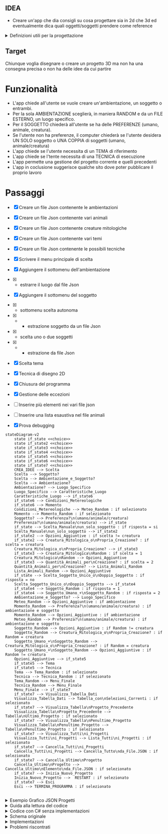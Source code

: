 ## IDEA
- Creare un'app che dia consigli su cosa progettare sia in 2d che 3d ed eventualmente dica quali oggetti/soggetti prendere come reference

<details>
<summary>Definizioni utili per la progettazione</summary>

- Quali elementi possono essere creati:
1. Ambienti
2. Oggetti
3. Soggetti

- I soggetti possono essere:
1. Persone
2. Creature
3. Animali

- In quali contesti possono essere rappresentati:
1. Fantasy
2. Horror
3. Steampank
4. Adventure
5. Sci-fi

- I disegni 2D possono essere realizzati con le seguenti tecniche:

1. Matita
2. Carboncino
3. Acquarelli
4. Tempere
5. Colori ad olio
6. Gessetti
</details>

## Target

Chiunque voglia disegnare o creare un progetto 3D ma non ha una consegna precisa o non ha delle idee da cui partire

# Funzionalità

- L'app chiede all'utente se vuole creare un'ambientazione, un soggetto o entrambi.
- Per la sola AMBIENTAZIONE sceglierà, in maniera RANDOM e da un FILE ESTERNO, un luogo specifico.
- Per il SOGGETTO chiederà all'utente se ha delle PREFERENZE (umano, animale, creatura).
- Se l'utente non ha preferenze, il computer chiederà se l'utente desidera UN SOLO soggetto o UNA COPPIA di soggetti (umano, animale/creatura)
- L'app chiede se l'utente necessita di un TEMA di riferimento
- L'app chiede se l'tente necessita di una TECNICA di esecuzione
- L'app permette una gestione del progetto corrente e quelli precedenti
- L'app in coclusione suggerisce qualche sito dove poter pubblicare il proprio lavoro

# Passaggi

- [X] Creare un file Json contenente le ambientazioni
- [X] Creare un file Json contenente vari animali
- [X] Creare un file Json contenente creature mitologiche
- [X] Creare un file Json contenente vari temi
- [X] Creare un file Json contenente le possibili tecniche
- [X] Scrivere il menu principale di scelta
- [X] Aggiungere il sottomenu dell'ambientazione
- [X] - estrarre il luogo dal file Json
- [X] Aggiungere il sottomenu del soggetto
- [X] - sottomenu scelta autonoma
- [X] - - estrazione soggetto da un file Json
- [X] - scelta uno o due soggetti
- [X] - - estrazione da file Json
- [X] Scelta tema
- [X] Tecnica di disegno 2D
- [X] Chiusura del programma
- [X] Gestione delle eccezioni
- [ ] Inserire più elementi nei vari file json
- [ ] Inserire una lista esaustiva nel file animali
- [X] Prova debugging


```mermaid
stateDiagram-v2
    state if_state <<choice>>
    state if_state2 <<choice>>
    state if_state3 <<choice>>
    state if_state4 <<choice>>
    state if_state5 <<choice>>
    state if_state6 <<choice>>
    state if_state7 <<choice>>
    CREA_IDEE --> Scelta
    Scelta --> Soggetto?
    Scelta --> Ambientazione_e_Soggetto?
    Scelta --> Ambientazione?
    Ambientazione? --> Luogo_Specifico
    Luogo_Specifico --> Caratteristiche_Luogo
    Caratteristiche_Luogo --> if_state6
    if_state6 --> Condizioni_Metereologiche
    if_state6 --> Momento
    Condizioni_Metereologiche --> Meteo_Random : if selezionato
    Momento --> Momento_Random : if selezionato 
    Soggetto? --> Preferenza?\n(umano/animale/creatura)
    Preferenza?\n(umano/animale/creatura) --> if_state
    if_state --> Scelta_Manuale\nun_solo_soggetto : if risposta = si
    Scelta_Manuale\nun_solo_soggetto --> if_state2
    if_state2 --> Opzioni_Aggiuntive : if scelta != creatura
    if_state2 --> Creatura_Mitologica_o\nPropria_Creazione? : if scelta = creatura
    Creatura_Mitologica_o\nPropria_Creazione? --> if_state3
    if_state3 --> Creatura_Mitologica\nRandom : if scelta = 1
    Creatura_Mitologica\nRandom --> Opzioni_Aggiuntive
    if_state3 --> Quantità_Animali_per\nCreazione? : if scelta = 2
    Quantità_Animali_per\nCreazione? --> Lista_Animali_Random
    Lista_Animali_Random --> Opzioni_Aggiuntive
    if_state --> Scelta_Soggetto_Unico_o\nDoppio_Soggetto : if risposta = no
    Scelta_Soggetto_Unico_o\nDoppio_Soggetto --> if_state4
    if_state4 --> Soggetto_Random : if risposta = 1
    if_state4 --> Soggetto_Umano_+\nSoggetto_Random : if risposta = 2
    Ambientazione_e_Soggetto? --> Luogo_Specifico
    Meteo_Random --> Opzioni_Aggiuntive : if ambientazione
    Momento_Random --> Preferenza?\n(umano/animale/creatura) : if ambientazione e soggetto
    Momento_Random --> Opzioni_Aggiuntive : if ambientazione
    Meteo_Random --> Preferenza?\n(umano/animale/creatura) : if ambientazione e soggetto
    Soggetto_Random --> Opzioni_Aggiuntive : if Random != creatura
    Soggetto_Random --> Creatura_Mitologica_o\nPropria_Creazione? : if Random = creatura
    Soggetto_Umano_+\nSoggetto_Random --> Creatura_Mitologica_o\nPropria_Creazione? : if Random = creatura
    Soggetto_Umano_+\nSoggetto_Random --> Opzioni_Aggiuntive : if Random != creatura
    Opzioni_Aggiuntive --> if_state5
    if_state5 --> Tema 
    if_state5 --> Tecnica 
    Tema --> Tema_Random : if selezionato
    Tecnica --> Tecnica_Random : if selezionato
    Tema_Random --> Menu_Finale
    Tecnica_Random --> Menu_Finale
    Menu_Finale --> if_state7
    if_state7 --> Visualizza_Tabella_Dati 
    Visualizza_Tabella_Dati --> Tabella_con\nSelezioni_Correnti : if selezionato
    if_state7 --> Visualizza_Tabella\nProgetto_Precedente 
    Visualizza_Tabella\nProgetto_Precedente --> Tabella\nUltimo_Progetto : if selezionato
    if_state7 --> Visualizza_Tabella\nPenultimo_Progetto 
    Visualizza_Tabella\nPenultimo_Progetto --> Tabella\nPenultimo_Progetto : if selezionato
    if_state7 --> Visualizza_Tutti\ni_Progetti 
    Visualizza_Tutti\ni_Progetti --> Lista_Tutti\ni_Progetti : if selezionato
    if_state7 --> Cancella_Tutti\ni_Progetti 
    Cancella_Tutti\ni_Progetti --> Cancella_Tutto\nda_File.JSON : if selezionato 
    if_state7 --> Cancella_Ultimo\nProgetto 
    Cancella_Ultimo\nProgetto --> Cancella_Ultimo\nElemento\nda_File.JSON : if selezionato
    if_state7 --> Inizia_Nuovo_Progetto 
    Inizia_Nuovo_Progetto -->  RESTART : if selezionato
    if_state7 --> Esci 
    Esci --> TERMINA_PROGRAMMA : if selezionato
    
```

</details>

<details>
<summary>Esempio Grafico JSON Progetti</summary>

Per esempio ho eseguito due progetti (2 run dell'applicazione) e in ognuno tramite le mie scelte ho ottenuto le seguenti idee

progetto 1:

Ho scelto di fare un solo soggetto scegliendo nello specifico un animale ottenendo un ANIMALE RANDOM (cat), poi ho scelto di avere un TEMA RANDOM

(fantasy) e infine di avere anche una TECNICA RANDOM  (colori ad olio).

Nel file json "progetti" dovrò trovare tutti gli elementi ottenuti raggruppati in modo da poterli stampare in una tabella con spectre.

```json
{
    "animale" : "cat",
    "tema" : "fantasy",
    "tecnica" : "colori ad olio"
}

```

progetto 2:

Ho scelto di fare sia un'ambientazione che un soggetto quindi in primis ho ottenuto un LUOGO RANDOM (bosco), dopo di che ho deciso di aggiungere una

caratteristica all'ambientazione ottenendo un METEO RANDOM (nuvoloso), passando poi alla scelta del soggetto ho deciso di fare una creatura , in 

particolare una di mia invenzione e composta da 3 animali ottenendo una LISTA DI ANIMALI RANDOM (cat, dog, fish).

Nel file json dovrò trovare prima il progetto 1 e poi il progetto 2 completo di sottocategorie per poter stampare entrambi con spectre in due 

tabelle separate .

```json
[
    {
        "animale" : "cat",
        "tema" : "fantasy",
        "tecnica" : "colori ad olio"
    },

    {
        "luogo" : "bosco",
        "meteo" : "nuvoloso",
        "creatura" : {
            "animale" : "cat",
            "animale" : "dog",
            "animale" : "fish"
        }
    }
]
```



</details>


<details>
<summary> Guida alla lettura del codice </summary>

 - Prima il commento , poi il codice a cui si riferisce
   - // scritti 3 tabs più a destra rispetto all'inizio del codice
     - 1 spazio tra // e il commento
 - Occasionalmente i commenti corti saranno scritti nella stessa linea di codice
   - // 1 tab più a destra della fine della linea di codice
 - Nomi variabili in camelCase
 - Nomi Metodi in PascalCase
 - 8 file json
 - Variabili e costanti vengono dichiarate all'inizio del blocco di codice (inteso come Main o specifico Metodo) con una cornice
 - I Metodi sono raggruppati tramite un commento scritto tutto maiuscolo e a inizio riga
   - Ogni metodo è separato da //---------------------------------
</details>

<details>
<summary> Codice con C# senza implementazioni </summary>

```C#
// Pacchetto esterno per poter usare i file JSON
using Newtonsoft.Json;
class Program  
{
    static void Main()
    {
        string scelta; // Variabili usate nel Main
    //-----------------//

                    // Puliamo la console
        Console.Clear();

                    // Titolo
        Console.WriteLine("IDEE PER ILLUSTRAZIONI\n");

        Avvertimenti();
        Proseguimento();
    
        MenuPrincipale();   // Metodo per visualizzare il primo menu di scelta

        Console.WriteLine("Vuoi un tema di riferimento? (s/n)");
        
        scelta = Console.ReadLine()!.ToLower().Trim();

        if (scelta == "s")
        {
            CaricaTema();   // Metodo per ottenere un tema
            Proseguimento();
        }
        else if (scelta == "n") Proseguimento();
        else Errore();

        Console.WriteLine("Il disegno è 2D (su carta) o 3D? Se su carta vuoi una tecnica di riferimento? (s/n)");

        scelta = Console.ReadLine()!.ToLower().Trim();

        if (scelta == "s")
        {
            CaricaTecnica(); 
            Proseguimento();
        }
        else if (scelta == "n") Proseguimento();
        else Errore();

        Conclusione();  // Metodo per chiudere il programma 
    }

// METODI PER LA FLUIDITÀ DEL CODICE---------------------------------------------------------------------------------------------

    static void Avvertimenti()
    {
        Console.WriteLine("REGOLE ED AVVERTIMENTI");
        Console.WriteLine("1.I nomi di animali, creature e temi saranno scritti in inglese per convenzione");
        Console.WriteLine("2.Se si fa un inserimento sbagliato l'opzione darà errore o/e verrà saltata");
    }
//----------------------------------------------------------------------------------------------------------------------------------
    static void Proseguimento()
    {
                    // Per permettere all'utente di proseguire al premere di untasto e cancellare a schermo le linee precedenti
        Console.WriteLine("\nPremere un tasto per proseguire...");
        Console.ReadKey();

        Console.Clear();
    }
//--------------------------------------------------------------------------------------------------------------------------------------
    static void Conclusione()
    {               
                    // Frasi di chiusura
        Console.WriteLine("Ora dovresti avere tutto l'occorrente per iniziare il tuo progetto");
        Console.WriteLine("Di seguito alcuni siti/app dove poter pubblicare le tue opere");
    }
//-------------------------------------------------------------------------------------------------------------------------------
    static void Errore()
    {
        Console.WriteLine("Opzione non valida");   // in caso di inserimento non previsto
    }

// METODI PER MENU E SOTTOMENU-------------------------------------------------------------------------------------------------------

    static void MenuPrincipale()
    {
        int scelta; //
    //--------------//

                    // Tre opzioni
        Console.WriteLine("Scegliere l'area principale di proprio interesse! (1/2/3)");
        Console.WriteLine("1.Ambiente");
        Console.WriteLine("2.Soggetto");
        Console.WriteLine("3.Ambiente e Soggetto");

        try
        {
            scelta = Convert.ToInt32(Console.ReadLine());

            switch (scelta)
            {
                case 1:
                    Console.Clear();
                    CaricaLuogo();  // Metodo per ottenere un luogo
                    Proseguimento();    // Metodo per pulire la console
                    break;

                case 2:
                    Console.Clear();
                    PreferenzaSoggetto();   // Metodo per scegliere il/i soggetto/i
                    break;

                case 3:
                    Console.Clear();
                    CaricaLuogo();
                    Proseguimento();
                    PreferenzaSoggetto();
                    break;

                default:
                    Errore();   // Metodo per segnalare una scelta inaspettata dal programma
                    Proseguimento();
                    MenuPrincipale();
                    break;
            }
        }
        catch (Exception ex)
        {
            Console.WriteLine("Si richiede l'inserimento di un numero");
            Console.WriteLine($"ERRORE NON TRATTATO: {ex.Message}");
            Proseguimento();
            MenuPrincipale();
        }
    }
//-----------------------------------------------------------------------------------------------------------------------------------
    static void PreferenzaSoggetto()
    {
        int scelta; //
    //--------------//

                    // Menu per la preferenza di soggetto
        Console.WriteLine("Scegliere tra le seguenti opzioni (1/2/3/4)");
        Console.WriteLine("1.Umano");
        Console.WriteLine("2.Animale");
        Console.WriteLine("3.Creatura");
        Console.WriteLine("4.Nessuna preferenza");

        try
        {
            scelta = Convert.ToInt32(Console.ReadLine()!.Trim());

            switch (scelta)
            {
                case 1:
                                // Se viene scelto umano non ci sono specifiche da consigliare
                    Proseguimento();
                    break;

                case 2:
                    Console.Clear();
                    CaricaAnimale();
                    Proseguimento();
                    break;

                case 3:
                    Console.Clear();
                    TipoCreatura();
                    break;

                case 4:
                    Proseguimento();
                    QuantitativoSoggetti();
                    break;

                default:
                    Errore();
                    Proseguimento();
                    PreferenzaSoggetto();
                    break;
            }
        }
        catch(Exception ex)
        {
            Console.WriteLine("Si richiede l'inserimento di un numero");
            Console.WriteLine($"ERRORE NON TRATTATO: {ex.Message}");
            Proseguimento();
            PreferenzaSoggetto();
        }
    }

// METODI PER SCELTE SPECIFICHE---------------------------------------------------------------------------------------------

    static void TipoCreatura()
    {
        string sceltaCreatura; //
    //-------------------------//

                    // Scelta tra una creatura mitologica e una propria creazione
        Console.WriteLine("Preferisci una creatura mitologica o inventarne una te? (m/i)");

        try
        {
            sceltaCreatura = Console.ReadLine()!.ToLower().Trim();

            if (sceltaCreatura == "m")  // restituiamo una creatura random
            {
                Console.Clear();
                            // Metodo per ottenere una creatura mitologica e Metodo per pulire la console
                CaricaCreaturaMitologica();
                Proseguimento();
            }
            else if (sceltaCreatura == "i") // restituiamo una lista di animali
            {
                Console.Clear();
                CaricaAnimali();
                Proseguimento();
            }
            else 
            {
                Errore();
                Proseguimento();
                TipoCreatura();
            }
        }
        catch (Exception ex)
        {
                        // Non preciso un messaggio perchè non sono a conoscenza di tipi di eccezioni per questa casistica
            Console.WriteLine($"ERRORE NON TRATTATO: {ex.Message}");
            Proseguimento();
            TipoCreatura();
        }
    }
//--------------------------------------------------------------------------------------------------------------------------------
    static void QuantitativoSoggetti()
    {
        string quantitativoSoggetti; //
    //-------------------------------//

        Console.WriteLine("Preferisci un soggetto unico o una coppia di soggetti? (u/c)");

                    // scelta quantità soggetti e relative casistiche 
        quantitativoSoggetti = Console.ReadLine()!.ToLower().Trim();

        if (quantitativoSoggetti == "u") SoggettoCasuale();
        
        else if (quantitativoSoggetti == "c")
        {
            Console.WriteLine("Il primo soggetto sarà umano il secondo sarà sorteggiato casualmente");

            Proseguimento();

            SoggettoCasuale();
        }
        else 
        {
            Errore();
            Proseguimento();
            QuantitativoSoggetti();
        }
    }

// METODI PER SCELTE RANDOM ------------------------------------------------------------------------------------------------------------------------------------
    static void SoggettoCasuale()
    {
        Random random = new Random(); //
        int soggettoRandom;           //
    //--------------------------------//

        soggettoRandom = random.Next(1, 4);

        switch(soggettoRandom)
        {
            case 1:
                Console.WriteLine("Il soggetto sarà umano");
                Proseguimento();
                break;

            case 2:
                CaricaAnimale();
                Proseguimento();
                break;

            case 3:
                TipoCreatura();
                Proseguimento();
                break;

            default:
                Errore();
                break;
        }
    }

// METODI CHE ESTRAPOLANO DEGLI OGGETTI DA SPECIFICI FILE JSON----------------------------------------------------------------------

    static void CaricaLuogo()
    {
        Random random = new Random(); //
        int indice;                   //
    //--------------------------------//

        try
        {
                        // Crezione un percorso tra il programma e il file dei luoghi
            string path = @"luoghi.json";
                        // Lettura dell'intero file tramite il percorso
            string json = File.ReadAllText(path);
                        // Deserializziamo il file json e lo assegnamo a un oggetto dinamico
            dynamic obj = JsonConvert.DeserializeObject(json)!;

                        // Generiamo un numero random compreso tra 0 (inizio del file) e la conta totale degli oggetti presenti nel file
            indice = random.Next(0,obj.Count);

                        // Scriviamo in console il luogo selezionato tramite indice, che corrisponde al numero random generato in precedenza
            Console.WriteLine("Il tuo luogo di riferimento sarà:");
            Console.WriteLine(obj[indice].luogo);
        }
        catch (Exception ex)
        {
            Console.WriteLine("Il file non esiste");
            Console.WriteLine($"{ex.Message} \n {ex.HResult} \n {ex.Data}");
            return;
        }
    }
//-------------------------------------------------------------------------------------------------------------------------------------
    static void CaricaAnimale()
    {   
        Random random = new Random(); //
        int indice;                   //
    //--------------------------------//

        try
        {
                        // Colleghiamo il file degli animali come abbiamo fatto per quello dei luoghi
            string path = @"animali.json";
            string json = File.ReadAllText(path);
            dynamic obj = JsonConvert.DeserializeObject(json)!;

                        // Il programma stampa un oggetto del file tramite indice scelto in maniera random
            indice = random.Next(0, obj.Count);

            Console.WriteLine("L'animale sarà:");
            Console.WriteLine(obj[indice].animale);
        }
        catch (Exception ex)
        {
            Console.WriteLine("Il file non esiste");
            Console.WriteLine($"{ex.Message} \n {ex.HResult} \n {ex.Data}");
            return;
        }
    }
//------------------------------------------------------------------------------------------------------------------------------------
    static void CaricaAnimali()
    {
        Random random = new Random();//
        int indice;                  //
        int quantitativoAnimali;     //
    //-------------------------------//

        Console.WriteLine("quanti animali vuoi usare per comporre la tua creatura?(2-5)");

                    // Scelta numero animali
        quantitativoAnimali = Convert.ToInt32(Console.ReadLine()!.Trim());

        Console.Clear();

        try
        {
                        // Colleghiamo il file degli animali come abbiamo fatto per quello dei luoghi
            string path = @"animali.json";
            string json = File.ReadAllText(path);
            dynamic obj = JsonConvert.DeserializeObject(json)!;

            Console.WriteLine("Gli animali saranno:");

                        // Ciclo per continuare a pescare un animale random per il quantitativo di volte scelto dall'utente
            for (int i = 1; i <= quantitativoAnimali ;i++ ) 
            {
                            // Il programma stampa un oggetto del file tramite indice scelto in maniera random
                indice = random.Next(0, obj.Count);
                Console.WriteLine(obj[indice].animale);
            }
        }
        catch (Exception ex)
        {
            Console.WriteLine("Il file non esiste");
            Console.WriteLine($"{ex.Message} \n {ex.HResult} \n {ex.Data}");
            return;
        }
    }
//------------------------------------------------------------------------------------------------------------------------------------
    static void CaricaCreaturaMitologica()
    {
        Random random = new Random(); //
        int indice;                   //
    //--------------------------------//

        try
        {
                        // Colleghiamo il file delle creature mitologiche 
            string path = @"creature.json";
            string json = File.ReadAllText(path);
            dynamic obj = JsonConvert.DeserializeObject(json)!;

                        // Il programma stampa un oggetto del file tramite indice scelto in maniera random
            indice = random.Next(0, obj.Count);

            Console.WriteLine("La creatura sarà:");
            Console.WriteLine(obj[indice].creatura);
        }
        catch (Exception ex)
        {
            Console.WriteLine("Il file non esiste");
            Console.WriteLine($"{ex.Message} \n {ex.HResult} \n {ex.Data}");
            return;
        }
    }
//------------------------------------------------------------------------------------------------------------------------------------
    static void CaricaTema()
    {
        Random random = new Random(); //
        int indice;                   //
    //--------------------------------//

        try
        {
                        // Collegamento a file dei temi
            string path = @"temi.json";
            string json = File.ReadAllText(path);
            dynamic obj = JsonConvert.DeserializeObject(json)!;

                        // Stampa di un oggetto del file tramite indice
            indice = random.Next(0, obj.Count);

            Console.WriteLine("Il tema sarà:");
            Console.WriteLine(obj[indice].tema);
        }
        catch (Exception ex)
        {
            Console.WriteLine("Il file non esiste");
            Console.WriteLine($"{ex.Message} \n {ex.HResult} \n {ex.Data}");
            return;
        }
    }
//------------------------------------------------------------------------------------------------------------------------------------
    static void CaricaTecnica()
    {
        Random random = new Random(); //
        int indice;                   //
    //--------------------------------//

        try
        {
                        // Collegamento a file delle tecniche
            string path = @"tecniche.json";
            string json = File.ReadAllText(path);
            dynamic obj = JsonConvert.DeserializeObject(json)!;

                        // Stampa di un oggetto del file tramite indice
            indice = random.Next(0, obj.Count);

            Console.WriteLine("La tecnica sarà:");
            Console.WriteLine(obj[indice].tecnica);
        }
        catch (Exception ex)
        {
            Console.WriteLine("Il file non esiste");
            Console.WriteLine($"{ex.Message} \n {ex.HResult} \n {ex.Data}");
            return;
        }
    }
}
```
</details>

<details>
<summary> Schema originale </summary>

```mermaid
stateDiagram-v2
    state if_state <<choice>>
    state if_state2 <<choice>>
    state if_state3 <<choice>>
    state if_state4 <<choice>>
    state if_state5 <<choice>>
    state if_state6 <<choice>>
    state if_state7 <<choice>>
    CREA_IDEE --> Scelta
    Scelta --> Soggetto?
    Scelta --> Ambientazione_e_Soggetto?
    Scelta --> Ambientazione?
    Ambientazione? --> Luogo_Specifico 
    Soggetto? --> Preferenza?\n(umano/animale/creatura)
    Preferenza?\n(umano/animale/creatura) --> if_state
    if_state --> Scelta_Manuale\nun_solo_soggetto : if risposta = si
    Scelta_Manuale\nun_solo_soggetto --> if_state6
    if_state6 --> Tema? : if scelta != creatura
    if_state6 --> Creatura_Mitologica_o\nPropria_Creazione? : if scelta = creatura
    Creatura_Mitologica_o\nPropria_Creazione? --> if_state7
    if_state7 --> Creatura_Mitologica\nRandom : if scelta = 1
    Creatura_Mitologica\nRandom --> Tema?
    if_state7 --> Quantità_Animali_per\nCreazione? : if scelta = 2
    Quantità_Animali_per\nCreazione? --> Lista_Animali_Random
    Lista_Animali_Random --> Tema?
    if_state --> Scelta_Soggetto_Unico_o\nDoppio_Soggetto : if risposta = no
    Scelta_Soggetto_Unico_o\nDoppio_Soggetto --> if_state2
    if_state2 --> Soggetto_Random : if risposta = 1
    if_state2 --> Soggetto_Umano_+\nSoggetto_Random : if risposta = 2
    Ambientazione_e_Soggetto? --> Luogo_Specifico
    Luogo_Specifico --> Tema? : if ambientazione
    Luogo_Specifico --> Preferenza?\n(umano/animale/creatura) : if ambientazione e soggetto
    Soggetto_Random --> Tema? : if Random != creatura
    Soggetto_Random --> Creatura_Mitologica_o\nPropria_Creazione? : if Random = creatura
    Soggetto_Umano_+\nSoggetto_Random --> Creatura_Mitologica_o\nPropria_Creazione? : if Random = creatura
    Soggetto_Umano_+\nSoggetto_Random --> Tema? : if Random != creatura
    Tema?--> if_state3
    if_state3 --> Tema_Random : if risposta = si
    if_state3 --> 2D_o_3D : if risposta = no
    2D_o_3D --> if_state4
    if_state4 --> Tecnica? : if risposta = 2D
    if_state4 --> FINE : if risposta = 3D
    Tema_Random --> 2D_o_3D
    Tecnica? --> if_state5
    if_state5 --> Tecnica_Random : if risposta = si
    if_state5 --> FINE : if risposta = no
    Tecnica_Random --> FINE
```

</details>

<details>
<summary> Implementazioni </summary>

- [X] Visione grafica con Spectre.Console
- [ ] Front End con Html e Css
- [ ] Stampa tabella finale con tutte le scelte
- [ ] Restart del ciclo a fine programma per più progetti
- [ ] Aggiunta opzioni come caratteristiche e personalità dei personaggi, materiali degli oggetti
- [X] Aggiunta caratteristiche dei luoghi (es meteo, orario);
- [ ] Migliorare il codice con più Metodi, in modo che le variabili inserite in essi siano richiamabili anche all'interno del Main (se possibile)
- [ ] Creare versione in inglese
- [ ] Link a siti esterni
- [ ] visualizzazione foto di esempio

</details>

<details>
<summary> Problemi riscontrati </summary>

-   <details>
    <summary> Risolti </summary>

    In Metodo CaricaAnimali il for non restituisce nulla

    ```C#
    for (int i = 1; i == quantitativoAnimali ;i++ ) 

    // soluzione    <= invece di ==
    ```

    Impossibilità di usare ReadKey invece di ReadLine per assegnare un char a una stringa

    ```C#
    string scelta; 
    scelta = Console.ReadKey();

    // soluzione    scelta = Console.ReadKey(true).KeyChar.ToString();       (true serve a non mostrare il carattere scritto dall'utente)
    ```

    Conversione da ReadKey a intero non gestisce nessun inserimento anche se giusto

    ```C#
    int quantitativoAnimali;
    quantitativoAnimali = int.Parse(Console.ReadKey(true).KeyChar);

    // soluzione quantitativoAnimali = int.Parse(Console.ReadKey(true).KeyChar.ToString());
    ```


    </details>

-   <details>
    <summary> Non risolti </summary>

    </details>



</details>